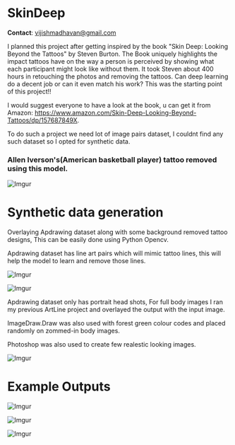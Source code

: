 # SkinDeep

__Contact__: vijishmadhavan@gmail.com

I planned this project after getting inspired by the book "Skin Deep: Looking Beyond the Tattoos" by Steven Burton. The Book uniquely highlights the impact tattoos have on the way a person is perceived by showing what each participant might look like without them. It took Steven about 400 hours in retouching the photos and removing the tattoos. Can deep learning do a decent job or can it even match his work? This was the starting point of this project!!

I would suggest everyone to have a look at the book, u can get it from Amazon: https://www.amazon.com/Skin-Deep-Looking-Beyond-Tattoos/dp/157687849X. 

To do such a project we need lot of image pairs dataset, I couldnt find any such dataset so I opted for synthetic data.

### Allen Iverson's(American basketball player) tattoo removed using this model. 

![Imgur](https://i.imgur.com/fZHb5II.jpg)


# Synthetic data generation

Overlaying Apdrawing dataset along with some background removed tattoo designs, This can be easily done using Python Opencv. 

Apdrawing dataset has line art pairs which will mimic tattoo lines, this will help the model to learn and remove those lines.


![Imgur](https://i.imgur.com/RYSBhcg.jpg)


![Imgur](https://i.imgur.com/sm66zlt.jpg)


Apdrawing dataset only has portrait head shots, For full body images I ran my previous ArtLine project and overlayed the output with the input image.

ImageDraw.Draw was also used with forest green colour codes and placed randomly on zommed-in body images. 

Photoshop was also used to create few realestic looking images.


![Imgur](https://i.imgur.com/EcpIIGT.jpg)

# Example Outputs


![Imgur](https://i.imgur.com/ALw5of3.png)


![Imgur](https://i.imgur.com/cjY7f3P.png)


![Imgur](https://i.imgur.com/A9ziYQK.png)




